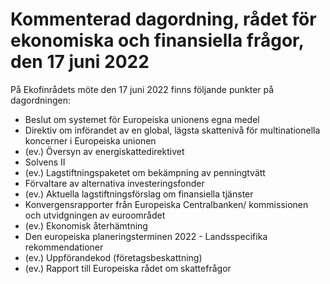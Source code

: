 # Kommenterad dagordning, rådet för ekonomiska och finansiella frågor, den 17 juni 2022

På Ekofinrådets möte den 17 juni 2022 finns följande punkter på dagordningen:

* Beslut om systemet för Europeiska unionens egna medel
* Direktiv om införandet av en global, lägsta skattenivå för multinationella koncerner i Europeiska unionen
* (ev.) Översyn av energiskattedirektivet
* Solvens II
* (ev.) Lagstiftningspaketet om bekämpning av penningtvätt
* Förvaltare av alternativa investeringsfonder
* (ev.) Aktuella lagstiftningsförslag om finansiella tjänster
* Konvergensrapporter från Europeiska Centralbanken/ kommissionen och utvidgningen av euroområdet
* (ev.) Ekonomisk återhämtning
* Den europeiska planeringsterminen 2022 \- Landsspecifika rekommendationer
* (ev.) Uppförandekod (företagsbeskattning)
* (ev.) Rapport till Europeiska rådet om skattefrågor
